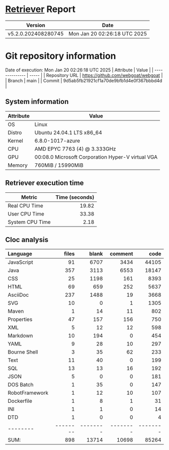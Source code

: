 # [Retriever](https://github.com/PalladioSimulator/Palladio-ReverseEngineering-Retriever) Report
| Version | Date |
| ------- | ---- |
| v5.2.0.202408280745 | Mon Jan 20 02:26:18 UTC 2025 |

# Git repository information
Date of execution: Mon Jan 20 02:26:18 UTC 2025
|    Attribute   | Value |
| -------------- | ----- |
| Repository URL | https://github.com/webgoat/webgoat |
| Branch         | main |
| Commit         | 9d5ab5fb21921cf1a70de9bfb1d4e0f367bbbd4d |


## System information
| Attribute | Value |
| --------- | ----- |
| OS | Linux  |
| Distro | Ubuntu 24.04.1 LTS x86_64  |
| Kernel | 6.8.0-1017-azure  |
| CPU | AMD EPYC 7763 (4) @ 3.333GHz  |
| GPU | 00:08.0 Microsoft Corporation Hyper-V virtual VGA  |
| Memory | 760MiB / 15990MiB  |

## Retriever execution time
| Metric | Time (seconds) |
| --- | ---: |
| Real CPU Time | 19.82 |
| User CPU Time | 33.38 |
| System CPU Time | 2.18 |
<!--
Explainations:
- __Real CPU Time__: actual time the command has run (can be less than total time spent in user and system mode for multi-threaded processes)
- __User CPU Time__: time the command has spent running in user mode
- __System CPU Time__: time the command has spent running in system or kernel mode
-->

## Cloc analysis

Language|files|blank|comment|code
:-------|-------:|-------:|-------:|-------:
JavaScript|91|6707|3434|44105
Java|357|3113|6553|18147
CSS|25|1198|161|8393
HTML|69|659|252|5637
AsciiDoc|237|1488|19|3668
SVG|10|0|1|1305
Maven|1|14|11|802
Properties|47|157|156|750
XML|5|12|12|598
Markdown|10|194|0|454
YAML|9|28|10|297
Bourne Shell|3|35|62|233
Text|11|40|0|199
SQL|13|13|16|192
JSON|5|0|0|181
DOS Batch|1|35|0|147
RobotFramework|1|12|10|107
Dockerfile|1|8|1|31
INI|1|1|0|14
DTD|1|0|0|4
--------|--------|--------|--------|--------
SUM:|898|13714|10698|85264
